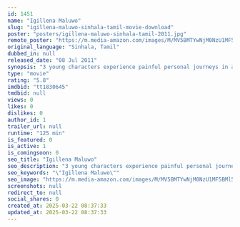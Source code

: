 ```yaml
---
id: 1451
name: "Igillena Maluwo"
slug: "igillena-maluwo-sinhala-tamil-movie-download"
poster: "posters/igillena-maluwo-sinhala-tamil-2011.jpg"
remote_poster: "https://m.media-amazon.com/images/M/MV5BMTYwNjM0NzU1MF5BMl5BanBnXkFtZTcwOTU1NzIzNQ@@._V1_SX300.jpg"
original_language: "Sinhala, Tamil"
dubbed_in: null
released_date: "08 Jul 2011"
synopsis: "3 young characters experience painful personal journeys in a civil war trodden Sri Lankan village, surrounded by a backdrop of violence, sexual frustration and political hypocrisy."
type: "movie"
rating: "5.8"
imdbid: "tt1830645"
tmdbid: null
views: 0
likes: 0
dislikes: 0
author_id: 1
trailer_url: null
runtime: "125 min"
is_featured: 0
is_active: 1
is_comingsoon: 0
seo_title: "Igillena Maluwo"
seo_description: "3 young characters experience painful personal journeys in a civil war trodden Sri Lankan village, surrounded by a backdrop of violence, sexual frustration and political hypocrisy."
seo_keywords: "\"Igillena Maluwo\""
seo_image: "https://m.media-amazon.com/images/M/MV5BMTYwNjM0NzU1MF5BMl5BanBnXkFtZTcwOTU1NzIzNQ@@._V1_SX300.jpg"
screenshots: null
redirect_to: null
social_shares: 0
created_at: 2025-03-22 08:37:33
updated_at: 2025-03-22 08:37:33
---
```


